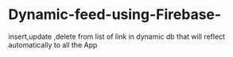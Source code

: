# Dynamic-feed-using-Firebase-
insert,update ,delete from list of link in dynamic db that will reflect automatically to all the App
